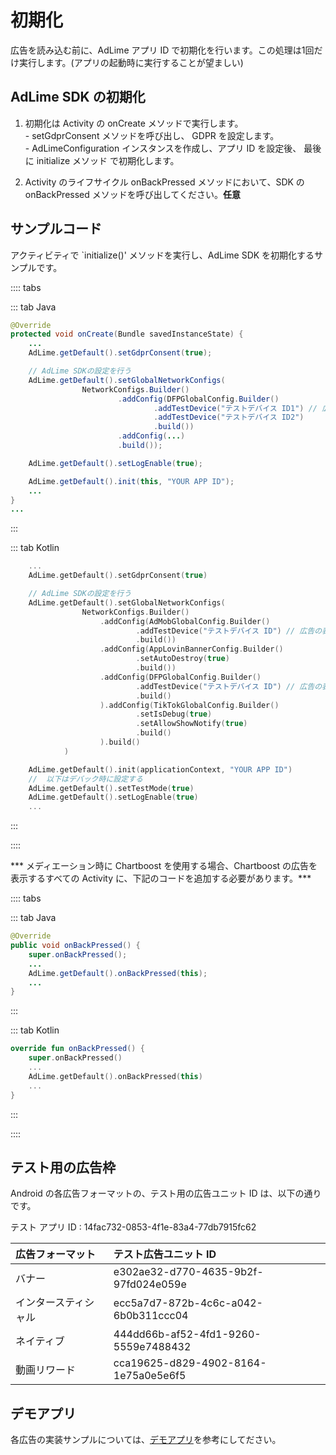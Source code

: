 ﻿# 初期化
広告を読み込む前に、AdLime アプリ ID で初期化を行います。この処理は1回だけ実行します。(アプリの起動時に実行することが望ましい)

## AdLime SDK の初期化

1. 初期化は Activity の onCreate メソッドで実行します。<br>
        - setGdprConsent メソッドを呼び出し、 GDPR を設定します。<br> 
        - AdLimeConfiguration インスタンスを作成し、アプリ ID を設定後、 最後に initialize メソッド で初期化します。

2. Activity のライフサイクル onBackPressed メソッドにおいて、SDK の onBackPressed メソッドを呼び出してください。**任意**

## サンプルコード
アクティビティで `initialize()' メソッドを実行し、AdLime SDK を初期化するサンプルです。

:::: tabs

::: tab Java

```java
@Override
protected void onCreate(Bundle savedInstanceState) {
    ...
    AdLime.getDefault().setGdprConsent(true);

    // AdLime SDKの設定を行う
    AdLime.getDefault().setGlobalNetworkConfigs(
                NetworkConfigs.Builder()
                        .addConfig(DFPGlobalConfig.Builder()
                                .addTestDevice("テストデバイス ID1") // 広告の表示テストを行う複数のデバイスの ID を設定する
                                .addTestDevice("テストデバイス ID2")
                                .build())
                        .addConfig(...)
                        .build());

    AdLime.getDefault().setLogEnable(true);

    AdLime.getDefault().init(this, "YOUR APP ID");
    ...
}
...

```

:::

::: tab Kotlin

```kotlin
    ...
    AdLime.getDefault().setGdprConsent(true)

    // AdLime SDKの設定を行う
    AdLime.getDefault().setGlobalNetworkConfigs(
                NetworkConfigs.Builder()
                    .addConfig(AdMobGlobalConfig.Builder()
                            .addTestDevice("テストデバイス ID") // 広告の表示テストを行う複数のデバイスの ID を設定する
                            .build())
                    .addConfig(AppLovinBannerConfig.Builder()
                            .setAutoDestroy(true)
                            .build())
                    .addConfig(DFPGlobalConfig.Builder()
                            .addTestDevice("テストデバイス ID") // 広告の表示テストを行う複数のデバイスの ID を設定する
                            .build()
                    ).addConfig(TikTokGlobalConfig.Builder()
                            .setIsDebug(true)
                            .setAllowShowNotify(true)
                            .build()
                    ).build()
            )

    AdLime.getDefault().init(applicationContext, "YOUR APP ID")
    //  以下はデバック時に設定する
    AdLime.getDefault().setTestMode(true)
    AdLime.getDefault().setLogEnable(true)
    ...
```

:::

::::

*** メディエーション時に Chartboost を使用する場合、Chartboost の広告を表示するすべての Activity に、下記のコードを追加する必要があります。***

:::: tabs

::: tab Java

```java
@Override
public void onBackPressed() {
    super.onBackPressed();
    ...
    AdLime.getDefault().onBackPressed(this);
    ...
}
```
:::

::: tab Kotlin

```kotlin
override fun onBackPressed() {
    super.onBackPressed()
    ...
    AdLime.getDefault().onBackPressed(this)
    ...
}
```

:::

::::

## テスト用の広告枠
Android の各広告フォーマットの、テスト用の広告ユニット ID は、以下の通りです。

テスト アプリ ID           : 14fac732-0853-4f1e-83a4-77db7915fc62

| 広告フォーマット          | テスト広告ユニット ID                 |
|:---------------------- |:------------------------------------- |
|バナー                   |e302ae32-d770-4635-9b2f-97fd024e059e   |
|インタースティシャル        |ecc5a7d7-872b-4c6c-a042-6b0b311ccc04   |
|ネイティブ                |444dd66b-af52-4fd1-9260-5559e7488432   |
|動画リワード               |cca19625-d829-4902-8164-1e75a0e5e6f5   |

## デモアプリ
各広告の実装サンプルについては、[デモアプリ](https://github.com/Ham-mer/AdLime-Android-Demo)を参考にしてださい。